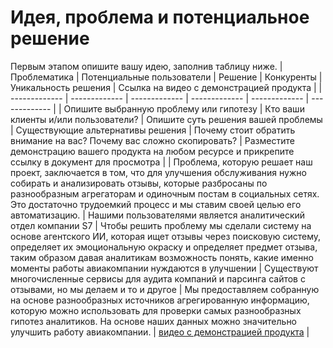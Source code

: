# Идея, проблема и потенциальное решение

Первым этапом опишите вашу идею, заполнив таблицу ниже. 
| Проблематика | Потенциальные пользователи | Решение | Конкуренты | Уникальность решения | Ссылка на видео с демонстрацией продукта |
| ------------- | ------------- | ------------- | ------------- | ------------- |  ------------- |
| Опишите выбранную проблему или гипотезу | Кто ваши клиенты и/или пользователи?  | Опишите суть решения вашей проблемы | Существующие альтернативы решения | Почему стоит обратить внимание на вас? Почему вас сложно скопировать? | Разместите демонстрацию вашего продукта на любом ресурсе и прикрепите ссылку в документ для просмотра | 
| Проблема, которую решает наш проект, заключается в том, что для улучшения обслуживания нужно собирать и анализировать отзывы, которые разбросаны по разнообразным агрегаторам и одиночным постам в социальных сетях. Это достаточно трудоемкий процесс и мы ставим своей целью его автоматизацию. | Нашими пользователями является аналитический отдел компании S7 | Чтобы решить проблему мы сделали систему на основе агентского ИИ, которая ищет отзывы через поисковую систему, определяет их эмоциональную окраску и определяет предмет отзыва, таким образом давая аналитикам возможность понять, какие именно моменты работы авиакомпании нуждаются в улучшении | Существуют многочисленные сервисы для аудита компаний и парсинга сайтов с отзывами, но мы делаем и то и другое | Мы предоставляем собранную на основе разнообразных источников агрегированную информацию, которую можно использовать для проверки самых разнообразных гипотез аналитиков. На основе наших данных можно значительно улучшить работу авиакомпании. | [видео с демонстрацией продукта](https://drive.google.com/file/d/1ipMbiKFXczmYpDZn86tAPIsdLZc5C9l-/view?usp=sharing) |
